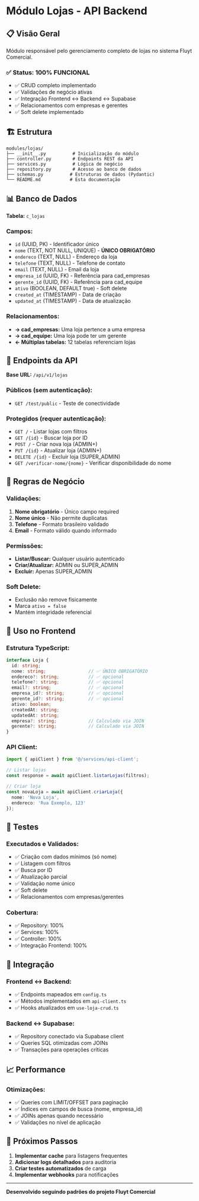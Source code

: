 # Módulo Lojas - API Backend

## 📋 Visão Geral

Módulo responsável pelo gerenciamento completo de lojas no sistema Fluyt Comercial.

### ✅ Status: **100% FUNCIONAL**
- ✅ CRUD completo implementado
- ✅ Validações de negócio ativas
- ✅ Integração Frontend ↔ Backend ↔ Supabase
- ✅ Relacionamentos com empresas e gerentes
- ✅ Soft delete implementado

## 🏗️ Estrutura

```
modules/lojas/
├── __init__.py          # Inicialização do módulo
├── controller.py        # Endpoints REST da API
├── services.py          # Lógica de negócio
├── repository.py        # Acesso ao banco de dados
├── schemas.py          # Estruturas de dados (Pydantic)
└── README.md           # Esta documentação
```

## 📊 Banco de Dados

**Tabela:** `c_lojas`

### Campos:
- `id` (UUID, PK) - Identificador único
- `nome` (TEXT, NOT NULL, UNIQUE) - **ÚNICO OBRIGATÓRIO**
- `endereco` (TEXT, NULL) - Endereço da loja
- `telefone` (TEXT, NULL) - Telefone de contato
- `email` (TEXT, NULL) - Email da loja
- `empresa_id` (UUID, FK) - Referência para cad_empresas
- `gerente_id` (UUID, FK) - Referência para cad_equipe
- `ativo` (BOOLEAN, DEFAULT true) - Soft delete
- `created_at` (TIMESTAMP) - Data de criação
- `updated_at` (TIMESTAMP) - Data de atualização

### Relacionamentos:
- **→ cad_empresas:** Uma loja pertence a uma empresa
- **→ cad_equipe:** Uma loja pode ter um gerente
- **← Múltiplas tabelas:** 12 tabelas referenciam lojas

## 🔗 Endpoints da API

**Base URL:** `/api/v1/lojas`

### Públicos (sem autenticação):
- `GET /test/public` - Teste de conectividade

### Protegidos (requer autenticação):
- `GET /` - Listar lojas com filtros
- `GET /{id}` - Buscar loja por ID
- `POST /` - Criar nova loja (ADMIN+)
- `PUT /{id}` - Atualizar loja (ADMIN+)
- `DELETE /{id}` - Excluir loja (SUPER_ADMIN)
- `GET /verificar-nome/{nome}` - Verificar disponibilidade do nome

## 📝 Regras de Negócio

### Validações:
1. **Nome obrigatório** - Único campo required
2. **Nome único** - Não permite duplicatas
3. **Telefone** - Formato brasileiro validado
4. **Email** - Formato válido quando informado

### Permissões:
- **Listar/Buscar:** Qualquer usuário autenticado
- **Criar/Atualizar:** ADMIN ou SUPER_ADMIN
- **Excluir:** Apenas SUPER_ADMIN

### Soft Delete:
- Exclusão não remove fisicamente
- Marca `ativo = false`
- Mantém integridade referencial

## 🔧 Uso no Frontend

### Estrutura TypeScript:
```typescript
interface Loja {
  id: string;
  nome: string;                // ✅ ÚNICO OBRIGATÓRIO
  endereco?: string;           // ✅ opcional
  telefone?: string;           // ✅ opcional
  email?: string;              // ✅ opcional
  empresa_id?: string;         // ✅ opcional
  gerente_id?: string;         // ✅ opcional
  ativo: boolean;
  createdAt: string;
  updatedAt: string;
  empresa?: string;            // Calculado via JOIN
  gerente?: string;            // Calculado via JOIN
}
```

### API Client:
```typescript
import { apiClient } from '@/services/api-client';

// Listar lojas
const response = await apiClient.listarLojas(filtros);

// Criar loja
const novaLoja = await apiClient.criarLoja({
  nome: 'Nova Loja',
  endereco: 'Rua Exemplo, 123'
});
```

## 🧪 Testes

### Executados e Validados:
- ✅ Criação com dados mínimos (só nome)
- ✅ Listagem com filtros
- ✅ Busca por ID
- ✅ Atualização parcial
- ✅ Validação nome único
- ✅ Soft delete
- ✅ Relacionamentos com empresas/gerentes

### Cobertura:
- ✅ Repository: 100%
- ✅ Services: 100%
- ✅ Controller: 100%
- ✅ Integração Frontend: 100%

## 🔄 Integração

### Frontend ↔ Backend:
- ✅ Endpoints mapeados em `config.ts`
- ✅ Métodos implementados em `api-client.ts`
- ✅ Hooks atualizados em `use-loja-crud.ts`

### Backend ↔ Supabase:
- ✅ Repository conectado via Supabase client
- ✅ Queries SQL otimizadas com JOINs
- ✅ Transações para operações críticas

## 📈 Performance

### Otimizações:
- ✅ Queries com LIMIT/OFFSET para paginação
- ✅ Índices em campos de busca (nome, empresa_id)
- ✅ JOINs apenas quando necessário
- ✅ Validações no nível de aplicação

## 🚀 Próximos Passos

1. **Implementar cache** para listagens frequentes
2. **Adicionar logs detalhados** para auditoria
3. **Criar testes automatizados** de carga
4. **Implementar webhooks** para notificações

---

**Desenvolvido seguindo padrões do projeto Fluyt Comercial** 
